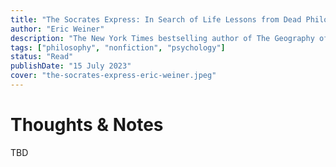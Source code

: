 ```yaml
---
title: "The Socrates Express: In Search of Life Lessons from Dead Philosophers"
author: "Eric Weiner"
description: "The New York Times bestselling author of The Geography of Bliss embarks on a rollicking intellectual journey, following in the footsteps of history’s greatest thinkers and showing us how each—from Epicurus to Gandhi, Thoreau to Beauvoir—offers practical and spiritual lessons for today’s unsettled times."
tags: ["philosophy", "nonfiction", "psychology"]
status: "Read"
publishDate: "15 July 2023"
cover: "the-socrates-express-eric-weiner.jpeg"
---
```


# Thoughts & Notes

TBD
